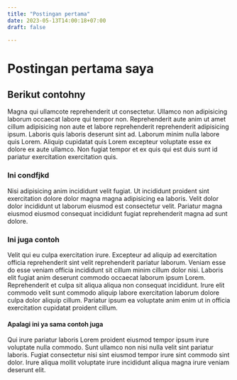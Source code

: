 ```yaml
---
title: "Postingan pertama"
date: 2023-05-13T14:00:18+07:00
draft: false

---
```


# Postingan pertama saya 

## Berikut contohny 

Magna qui ullamcote reprehenderit ut consectetur. Ullamco non adipisicing laborum occaecat labore qui tempor non. Reprehenderit aute anim ut amet cillum adipisicing non aute et labore reprehenderit reprehenderit adipisicing ipsum. Laboris quis laboris deserunt sint ad. Laborum minim nulla labore quis Lorem. Aliquip cupidatat quis Lorem excepteur voluptate esse ex dolore ex aute ullamco. Non fugiat tempor et ex quis qui est duis sunt id pariatur exercitation exercitation quis.

### Ini condfjkd
Nisi adipisicing anim incididunt velit fugiat. Ut incididunt proident sint exercitation dolore dolor magna magna adipisicing ea laboris. Velit dolor dolor incididunt ut laborum eiusmod est consectetur velit. Pariatur magna eiusmod eiusmod consequat incididunt fugiat reprehenderit magna ad sunt dolore.

### Ini juga contoh
Velit qui eu culpa exercitation irure. Excepteur ad aliquip ad exercitation officia reprehenderit sint velit reprehenderit pariatur laborum. Veniam esse do esse veniam officia incididunt sit cillum minim cillum dolor nisi. Laboris elit fugiat anim deserunt commodo occaecat laborum ipsum Lorem. Reprehenderit et culpa sit aliqua aliqua non consequat incididunt. Irure elit commodo velit sunt commodo aliquip labore exercitation laborum dolore culpa dolor aliquip cillum. Pariatur ipsum ea voluptate anim enim ut in officia exercitation cupidatat proident cillum.

#### Apalagi ini ya sama contoh juga
Qui irure pariatur laboris Lorem proident eiusmod tempor ipsum irure voluptate nulla commodo. Sunt ullamco non nisi nulla velit sint pariatur laboris. Fugiat consectetur nisi sint eiusmod tempor irure sint commodo sint dolor. Irure aliqua mollit voluptate irure incididunt aliqua magna irure veniam deserunt elit.

